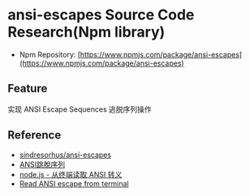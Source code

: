 # ansi-escapes Source Code Research(Npm library)

- Npm Repository: [https://www.npmjs.com/package/ansi-escapes](https://www.npmjs.com/package/ansi-escapes)

## Feature

实现 ANSI Escape Sequences 逃脱序列操作

## Reference

- [sindresorhus/ansi-escapes](https://github.com/sindresorhus/ansi-escapes)
- [ANSI跳脫序列](https://zh.wikipedia.org/wiki/ANSI%E8%BD%AC%E4%B9%89%E5%BA%8F%E5%88%97)
- [node.js - 从终端读取 ANSI 转义](https://www.coder.work/article/1379474)
- [Read ANSI escape from terminal](https://stackoverflow.com/questions/36929209/read-ansi-escape-from-terminal)
